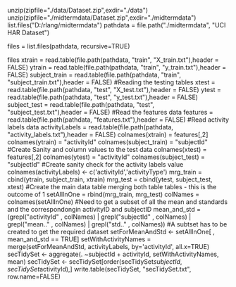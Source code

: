 unzip(zipfile="./data/Dataset.zip",exdir="./data")
unzip(zipfile="./midtermdata/Dataset.zip",exdir="./midtermdata")
list.files("D:/rlang/midtermdata")
pathdata = file.path("./midtermdata", "UCI HAR Dataset")

files = list.files(pathdata, recursive=TRUE)

files
xtrain = read.table(file.path(pathdata, "train", "X_train.txt"),header = FALSE)
ytrain = read.table(file.path(pathdata, "train", "y_train.txt"),header = FALSE)
subject_train = read.table(file.path(pathdata, "train", "subject_train.txt"),header = FALSE)
#Reading the testing tables
xtest = read.table(file.path(pathdata, "test", "X_test.txt"),header = FALSE)
ytest = read.table(file.path(pathdata, "test", "y_test.txt"),header = FALSE)
subject_test = read.table(file.path(pathdata, "test", "subject_test.txt"),header = FALSE)
#Read the features data
features = read.table(file.path(pathdata, "features.txt"),header = FALSE)
#Read activity labels data
activityLabels = read.table(file.path(pathdata, "activity_labels.txt"),header = FALSE)
colnames(xtrain) = features[,2]
colnames(ytrain) = "activityId"
colnames(subject_train) = "subjectId"
#Create Sanity and column values to the test data
colnames(xtest) = features[,2]
colnames(ytest) = "activityId"
colnames(subject_test) = "subjectId"
#Create sanity check for the activity labels value
colnames(activityLabels) <- c('activityId','activityType')
mrg_train = cbind(ytrain, subject_train, xtrain)
mrg_test = cbind(ytest, subject_test, xtest)
#Create the main data table merging both table tables - this is the outcome of 1
setAllInOne = rbind(mrg_train, mrg_test)
colNames = colnames(setAllInOne)
#Need to get a subset of all the mean and standards and the correspondongin activityID and subjectID 
mean_and_std = (grepl("activityId" , colNames) | grepl("subjectId" , colNames) | grepl("mean.." , colNames) | grepl("std.." , colNames))
#A subtset has to be created to get the required dataset
setForMeanAndStd <- setAllInOne[ , mean_and_std == TRUE]
setWithActivityNames = merge(setForMeanAndStd, activityLabels, by='activityId', all.x=TRUE)
secTidySet <- aggregate(. ~subjectId + activityId, setWithActivityNames, mean)
secTidySet <- secTidySet[order(secTidySet$subjectId, secTidySet$activityId),]
write.table(secTidySet, "secTidySet.txt", row.name=FALSE)
